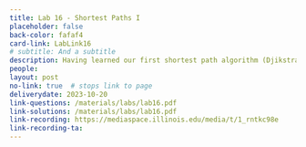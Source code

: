 ```yaml
---
title: Lab 16 - Shortest Paths I
placeholder: false
back-color: fafaf4
card-link: LabLink16
# subtitle: And a subtitle
description: Having learned our first shortest path algorithm (Djikstra's) we'll discuss the shortest path problem in a variety of contexts.
people:
layout: post
no-link: true  # stops link to page 
deliverydate: 2023-10-20
link-questions: /materials/labs/lab16.pdf
link-solutions: /materials/labs/lab16.pdf
link-recording: https://mediaspace.illinois.edu/media/t/1_rntkc98e
link-recording-ta:
---
```











